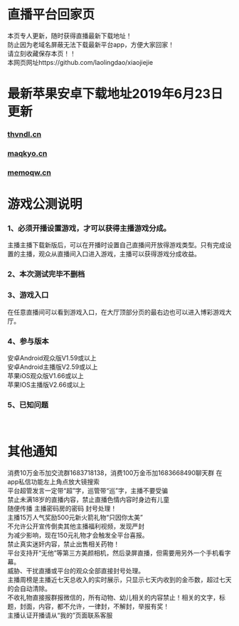# 直播平台回家页
本页专人更新，随时获得直播最新下载地址！<br>
防止因为老域名屏蔽无法下载最新平台app，方便大家回家！<br>
请立刻收藏保存本页！！<br>
本网页网址https://github.com/laolingdao/xiaojiejie<br>

# 最新苹果安卓下载地址2019年6月23日更新
### [thvndl.cn ](http://thvndl.cn )
### [maqkyo.cn ](http://maqkyo.cn )
### [memoqw.cn](http://memoqw.cn)

# 游戏公测说明
### 1、必须开播设置游戏，才可以获得主播游戏分成。
主播主播下载新版后，可以在开播时设置自己直播间开放得游戏类型。只有完成设置的主播，观众从直播间入口进入游戏，主播可以获得游戏分成收益。<br>
### 2、本次测试完毕不删档
### 3、游戏入口
在任意直播间可以看到游戏入口，在大厅顶部分页的最右边也可以进入博彩游戏大厅。<br>
### 4、参与版本
安卓Android观众版V1.59或以上<br>
安卓Android主播版V2.59或以上<br>
苹果iOS观众版V1.66或以上<br>
苹果IOS主播版V2.66或以上<br>
### 5、已知问题
<br>

# 其他通知
消费10万金币加交流群1683718138，消费100万金币加1683668490聊天群 在app私信功能左上角点放大镜搜索<br>
平台超管发言一定带“超”字，巡管带“巡”字，主播不要受骗<br>
禁止未满18岁的直播内容，禁止直播色情内容时身边有儿童<br>
随便传播 主播密码房的密码 封号处理！<br>
主播15万人气奖励500元新火箭礼物“只因你太美”<br>
不允许公开宣传倒卖其他主播福利视频，发现严封<br>
为减少影响，现在150元礼物才会触发全平台喜报。<br>
禁止真实迷奸内容，禁止出售相关药物！<br>
平台支持开“无他”等第三方美颜相机，然后录屏直播，但需要用另外一个手机看字幕。<br>
威胁、干扰直播或平台的观众全部直接封号处理。<br>
主播周榜是主播近七天总收入的实时展示，只显示七天内收到的金币数，超过七天的会自动清除。<br>
不收礼物直接报群报微信的，所有动物、幼儿相关的内容禁止！相关的文字，标题，封面，内容，都不允许，一律封，不解封，举报有奖！<br>
主播认证开播请从“我的”页面联系客服<br>
